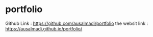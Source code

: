 # portfolio
Github Link : https://github.com/ausalmadi/portfolio
the websit link : https://ausalmadi.github.io/portfolio/
